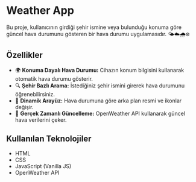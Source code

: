 # Weather App

Bu proje, kullanıcının girdiği şehir ismine veya bulunduğu konuma göre güncel hava durumunu gösteren bir hava durumu uygulamasıdır. 🌤️☁️🌧️❄️



## Özellikler

- 🌍 **Konuma Dayalı Hava Durumu:** Cihazın konum bilgisini kullanarak otomatik hava durumu gösterir.
- 🔍 **Şehir Bazlı Arama:** İstediğiniz şehir ismini girerek hava durumunu öğrenebilirsiniz.
- 🎨 **Dinamik Arayüz:** Hava durumuna göre arka plan resmi ve ikonlar değişir.
- 📡 **Gerçek Zamanlı Güncelleme:** OpenWeather API kullanarak güncel hava verilerini çeker.

## Kullanılan Teknolojiler

- HTML
- CSS
- JavaScript (Vanilla JS)
- OpenWeather API

